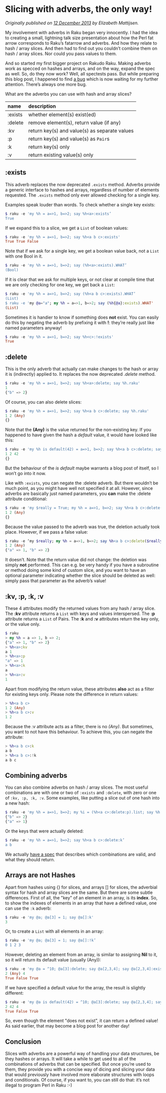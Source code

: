 # Slicing with adverbs, the only way!
    
*Originally published on [12 December 2013](https://perl6advent.wordpress.com/2013/12/12/day-12-slicing-with-adverbs-the-only-way/) by Elizabeth Mattijsen.*

My involvement with adverbs in Raku began very innocently. I had the idea to creating a small, lightning talk size presentation about how the Perl fat arrow corresponds to Raku’s fatarrow and adverbs. And how they relate to hash / array slices. And then had to find out you couldn’t combine them on hash / array slices. Nor could you pass values to them.

And so started my first bigger project on Rakudo Raku. Making adverbs work as specced on hashes and arrays, and on the way, expand the spec as well. So, do they now work? Well, all spectests pass. But while preparing this blog post, I happened to find [a bug](https://github.com/Raku/old-issue-tracker/issues/3290) which is now waiting for my further attention. There’s always one more bug.

What are the adverbs you can use with hash and array slices?

| name    | description                                   |
| :------ | :-------------------------------------------- |
| :exists | whether element(s) exist(ed)                  |
| :delete | remove element(s), return value (if any)      |
| :kv     | return key(s) and value(s) as separate values |
| :p      | return key(s) and value(s) as `Pair`s         |
| :k      | return key(s) only                            |
| :v      | return existing value(s) only                 |

## :exists

This adverb replaces the now deprecated `.exists` method.  Adverbs provide a generic interface to hashes and arrays, regardless of number of elements requested.  The `.exists` method only ever allowed checking for a single key.

Examples speak louder than words.  To check whether a single key exists:

```` raku
$ raku -e 'my %h = a=>1, b=>2; say %h<a>:exists’
True
````

If we expand this to a slice, we get a `List` of boolean values:

```` raku
$ raku -e 'my %h = a=>1, b=>2; say %h<a b c>:exists'
True True False
````

Note that if we ask for a single key, we get a boolean value back, not a `List` with one Bool in it.

```` raku
$ raku -e 'my %h = a=>1, b=>2; say (%h<a>:exists).WHAT’
(Bool)
````

If it is clear that we ask for multiple keys, or not clear at compile time that we are only checking for one key, we get back a `List`:

```` raku
$ raku -e 'my %h = a=>1, b=>2; say (%h<a b c>:exists).WHAT’
(List)
$ raku -e 'my @a="a"; my %h = a=>1, b=>2; say (%h{@a}:exists).WHAT'
(List)
````

Sometimes it is handier to know if something does **not** exist.  You can easily do this by negating the adverb by prefixing it with **!**: they’re really just like named parameters anyway!

```` raku
$ raku -e 'my %h = a=>1, b=>2; say %h<c>:!exists'
True
````

## :delete

This is the only adverb that actually can make changes to the hash or array it is (indirectly) applied to.  It replaces the now deprecated *.delete* method.

```` raku
$ raku -e 'my %h = a=>1, b=>2; say %h<a>:delete; say %h.raku'
1
{"b" => 2}
````

Of course, you can also delete slices:

```` raku
$ raku -e 'my %h = a=>1, b=>2; say %h<a b c>:delete; say %h.raku'
1 2 (Any)
{}
````

Note that the **(Any)** is the value returned for the non-existing key.  If you happened to have given the hash a *default* value, it would have looked like this:

```` raku
$ raku -e 'my %h is default(42) = a=>1, b=>2; say %h<a b c>:delete; say %h.raku'
1 2 42
{}
````

But the behaviour of the *is default* maybe warrants a blog post of itself, so I won’t go into it now.

Like with `:exists`, you can negate the :delete adverb.  But there wouldn’t be much point, as you might have well not specified it at all.  However, since adverbs are basically just named parameters, you **can** make the :delete attribute conditional:

```` raku
$ raku -e 'my $really = True; my %h = a=>1, b=>2; say %h<a b c>:delete($really); say %h.raku'
1 2 (Any)
{}
````

Because the value passed to the adverb was true, the deletion actually took place.  However, if we pass a false value:

```` raku
$ raku -e ‘my $really; my %h = a=>1, b=>2; say %h<a b c>:delete($really); say %h.raku'
1 2 (Any)
{"a" => 1, "b" => 2}
````

It doesn’t.  Note that the return value did not change: the deletion was simply **not** performed.  This can e.g. be very handy if you have a subroutine or method doing some kind of custom slice, and you want to have an optional parameter indicating whether the slice should be deleted as well: simply pass that parameter as the adverb’s value!

## :kv, :p, :k, :v

These 4 attributes modify the returned values from any hash / array slice.  The **:kv** attribute returns a `List` with keys and values interspersed.  The **:p** attribute returns a `List` of Pairs.  The **:k** and **:v** attributes return the key only, or the value only.

```` raku
$ raku
> my %h = a => 1, b => 2;
{"a" => 1, "b" => 2}
> %h<a>:kv
a 1
> %h<a>:p
"a" => 1
> %h<a>:k
a
> %h<a>:v
1
````

Apart from modifying the return value, these attributes **also** act as a filter for existing keys only.  Please note the difference in return values:

```` raku
> %h<a b c>
1 2 (Any)
> %h<a b c>:v
1 2
````

Because the *:v* attribute acts as a filter, there is no *(Any)*.  But sometimes, you want to not have this behaviour.  To achieve this, you can negate the attribute:

```` raku
> %h<a b c>:k
a b
> %h<a b c>:!k
a b c
````

## Combining adverbs

You can also combine adverbs on hash / array slices.  The most useful combinations are with one or two of `:exists` and `:delete`, with zero or one of `:kv, :p, :k, :v`.  Some examples, like putting a slice out of one hash into a new hash:

```` raku
$ raku -e 'my %h = a=>1, b=>2; my %i = (%h<a c>:delete:p).list; say %h.raku; say %i.raku'
{"b" => 2}
{"a" => 1}
````

Or the keys that were actually deleted:

```` raku
$ raku -e 'my %h = a=>1, b=>2; say %h<a b c>:delete:k’
a b
````

We actually [have a spec](http://design.raku.org/syn/S02.html#Combining_subscript_adverbs) that describes which combinations are valid, and what they should return.

## Arrays are not Hashes

Apart from hashes using {} for slices, and arrays [] for slices, the adverbial syntax for hash and array slices are the same. But there are some subtle differences.  First of all, the "key" of an element in an array, is its **index**.  So, to show the indexes of elements in an array that have a defined value, one can use the `:k` adverb:

```` raku
$ raku -e 'my @a; @a[3] = 1; say @a[]:k'
3
````

Or, to create a `List` with all elements in an array:

```` raku
$ raku -e 'my @a; @a[3] = 1; say @a[]:!k’
0 1 2 3
````

However, deleting an element from an array, is similar to assigning **Nil** to it, so it will return its default value (usually (Any)):

```` raku
$ raku -e 'my @a = ^10; @a[3]:delete; say @a[2,3,4]; say @a[2,3,4]:exists'
2 (Any) 4
True False True
````

If we have specified a default value for the array, the result is slightly different:

```` raku
$ raku -e 'my @a is default(42) = ^10; @a[3]:delete; say @a[2,3,4]; say @a[2,3,4]:exists'
2 42 4
True False True
````

So, even though the element "does not exist", it can return a defined value!  As said earlier, that may become a blog post for another day!

## Conclusion

Slices with adverbs are a powerful way of handling your data structures, be they hashes or arrays.  It will take a while to get used to all of the combinations of adverbs that can be specified.  But once you’re used to them, they provide you with a concise way of dicing and slicing your data that would previously have involved more elaborate structures with loops and conditionals.  Of course, if you want to, you can still do that: it’s not illegal to program Perl in Raku :-)

